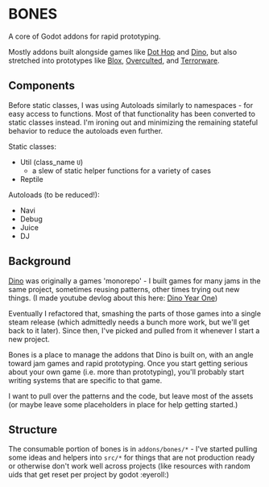 # BONES

A core of Godot addons for rapid prototyping.

Mostly addons built alongside games like [Dot
Hop](https://github.com/russmatney/dothop) and
[Dino](https://github.com/russmatney/dino), but also stretched into prototypes
like [Blox](https://github.com/russmatney/blox),
[Overculted](https://github.com/moonstorm-clerics/overculted-prototype), and
[Terrorware](https://github.com/moonstorm-clerics/terrorware-prototype).

## Components

Before static classes, I was using Autoloads similarly to namespaces - for easy
access to functions. Most of that functionality has been converted to static
classes instead. I'm ironing out and minimizing the remaining stateful behavior
to reduce the autoloads even further.

Static classes:

- Util (class_name `U`)
  - a slew of static helper functions for a variety of cases
- Reptile

Autoloads (to be reduced!):

- Navi
- Debug
- Juice
- DJ

## Background

[Dino](https://github.com/russmatney/dino) was originally a games 'monorepo' - I
built games for many jams in the same project, sometimes reusing patterns, other times
trying out new things. (I made youtube devlog about this here:
[Dino Year One](https://www.youtube.com/watch?v=9cyAnNLGrZI))

Eventually I refactored that, smashing the parts of those games into a single
steam release (which admittedly needs a bunch more work, but we'll get back to
it later). Since then, I've picked and pulled from it whenever I start a new
project.

Bones is a place to manage the addons that Dino is built on, with an angle
toward jam games and rapid prototyping. Once you start getting serious about
your own game (i.e. more than prototyping), you'll probably start writing
systems that are specific to that game.

I want to pull over the patterns and the code, but leave most of the assets
(or maybe leave some placeholders in place for help getting started.)


## Structure

The consumable portion of bones is in `addons/bones/*` - I've started pulling
some ideas and helpers into `src/*` for things that are not production ready or
otherwise don't work well across projects (like resources with random uids that
get reset per project by godot :eyeroll:)

